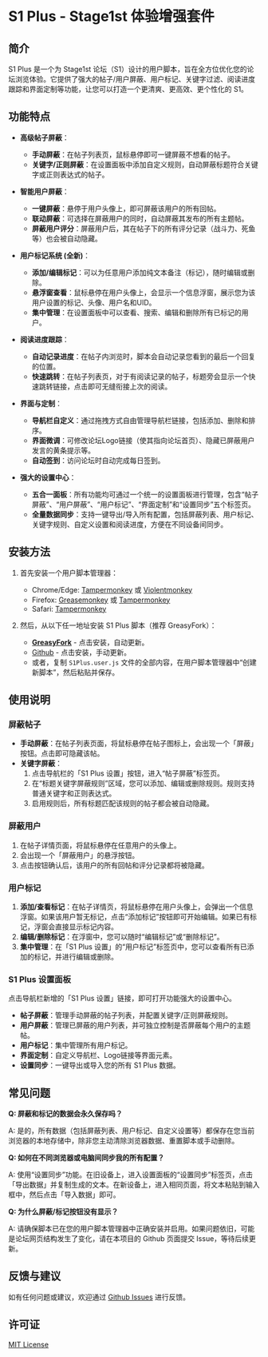 # S1 Plus - Stage1st 体验增强套件

## 简介

S1 Plus 是一个为 Stage1st 论坛（S1）设计的用户脚本，旨在全方位优化您的论坛浏览体验。它提供了强大的帖子/用户屏蔽、用户标记、关键字过滤、阅读进度跟踪和界面定制等功能，让您可以打造一个更清爽、更高效、更个性化的 S1。

## 功能特点

-   **高级帖子屏蔽**：
    -   **手动屏蔽**：在帖子列表页，鼠标悬停即可一键屏蔽不想看的帖子。
    -   **关键字/正则屏蔽**：在设置面板中添加自定义规则，自动屏蔽标题符合关键字或正则表达式的帖子。

-   **智能用户屏蔽**：
    -   **一键屏蔽**：悬停于用户头像上，即可屏蔽该用户的所有回帖。
    -   **联动屏蔽**：可选择在屏蔽用户的同时，自动屏蔽其发布的所有主题帖。
    -   **屏蔽用户评分**：屏蔽用户后，其在帖子下的所有评分记录（战斗力、死鱼等）也会被自动隐藏。

-   **用户标记系统 (全新)**：
    -   **添加/编辑标记**：可以为任意用户添加纯文本备注（标记），随时编辑或删除。
    -   **悬浮窗查看**：鼠标悬停在用户头像上，会显示一个信息浮窗，展示您为该用户设置的标记、头像、用户名和UID。
    -   **集中管理**：在设置面板中可以查看、搜索、编辑和删除所有已标记的用户。

-   **阅读进度跟踪**：
    -   **自动记录进度**：在帖子内浏览时，脚本会自动记录您看到的最后一个回复的位置。
    -   **快速跳转**：在帖子列表页，对于有阅读记录的帖子，标题旁会显示一个快速跳转链接，点击即可无缝衔接上次的阅读。

-   **界面与定制**：
    -   **导航栏自定义**：通过拖拽方式自由管理导航栏链接，包括添加、删除和排序。
    -   **界面微调**：可修改论坛Logo链接（使其指向论坛首页）、隐藏已屏蔽用户发言的黄条提示等。
    -   **自动签到**：访问论坛时自动完成每日签到。

-   **强大的设置中心**：
    -   **五合一面板**：所有功能均可通过一个统一的设置面板进行管理，包含“帖子屏蔽”、“用户屏蔽”、“用户标记”、“界面定制”和“设置同步”五个标签页。
    -   **全量数据同步**：支持一键导出/导入所有配置，包括屏蔽列表、用户标记、关键字规则、自定义设置和阅读进度，方便在不同设备间同步。

## 安装方法

1.  首先安装一个用户脚本管理器：
    -   Chrome/Edge: [Tampermonkey](https://www.tampermonkey.net/) 或 [Violentmonkey](https://violentmonkey.github.io/)
    -   Firefox: [Greasemonkey](https://addons.mozilla.org/en-US/firefox/addon/greasemonkey/) 或 [Tampermonkey](https://www.tampermonkey.net/)
    -   Safari: [Tampermonkey](https://www.tampermonkey.net/)

2.  然后，从以下任一地址安装 S1 Plus 脚本（推荐 GreasyFork）：
    -   **[GreasyFork](https://greasyfork.org/en/scripts/543685-s1-plus-stage1st-%E4%BD%93%E9%AA%8C%E5%A2%9E%E5%BC%BA%E5%A5%97%E4%BB%B6)** - 点击安装，自动更新。
    -   [Github](https://github.com/moekyo/S1Plus-Manual/raw/main/S1Plus.user.js) - 点击安装，手动更新。
    -   或者，复制 `S1Plus.user.js` 文件的全部内容，在用户脚本管理器中“创建新脚本”，然后粘贴并保存。

## 使用说明

### 屏蔽帖子

-   **手动屏蔽**：在帖子列表页面，将鼠标悬停在帖子图标上，会出现一个「屏蔽」按钮。点击即可隐藏该帖。
-   **关键字屏蔽**：
    1.  点击导航栏的「S1 Plus 设置」按钮，进入“帖子屏蔽”标签页。
    2.  在“标题关键字屏蔽规则”区域，您可以添加、编辑或删除规则。规则支持普通关键字和正则表达式。
    3.  启用规则后，所有标题匹配该规则的帖子都会被自动隐藏。

### 屏蔽用户

1.  在帖子详情页面，将鼠标悬停在任意用户的头像上。
2.  会出现一个「屏蔽用户」的悬浮按钮。
3.  点击按钮确认后，该用户的所有回帖和评分记录都将被隐藏。

### 用户标记

1.  **添加/查看标记**：在帖子详情页，将鼠标悬停在用户头像上，会弹出一个信息浮窗。如果该用户暂无标记，点击“添加标记”按钮即可开始编辑。如果已有标记，浮窗会直接显示标记内容。
2.  **编辑/删除标记**：在浮窗中，您可以随时“编辑标记”或“删除标记”。
3.  **集中管理**：在「S1 Plus 设置」的“用户标记”标签页中，您可以查看所有已添加的标记，并进行编辑或删除。

### S1 Plus 设置面板

点击导航栏新增的「S1 Plus 设置」链接，即可打开功能强大的设置中心。

-   **帖子屏蔽**：管理手动屏蔽的帖子列表，并配置关键字/正则屏蔽规则。
-   **用户屏蔽**：管理已屏蔽的用户列表，并可独立控制是否屏蔽每个用户的主题帖。
-   **用户标记**：集中管理所有用户标记。
-   **界面定制**：自定义导航栏、Logo链接等界面元素。
-   **设置同步**：一键导出或导入您的所有 S1 Plus 数据。

## 常见问题

**Q: 屏蔽和标记的数据会永久保存吗？**

A: 是的，所有数据（包括屏蔽列表、用户标记、自定义设置等）都保存在您当前浏览器的本地存储中，除非您主动清除浏览器数据、重置脚本或手动删除。

**Q: 如何在不同浏览器或电脑间同步我的所有配置？**

A: 使用“设置同步”功能。在旧设备上，进入设置面板的“设置同步”标签页，点击「导出数据」并复制生成的文本。在新设备上，进入相同页面，将文本粘贴到输入框中，然后点击「导入数据」即可。

**Q: 为什么屏蔽/标记按钮没有显示？**

A: 请确保脚本已在您的用户脚本管理器中正确安装并启用。如果问题依旧，可能是论坛网页结构发生了变化，请在本项目的 Github 页面提交 Issue，等待后续更新。

## 反馈与建议

如有任何问题或建议，欢迎通过 [Github Issues](https://github.com/moekyo/S1Plus-Manual/issues) 进行反馈。

## 许可证

[MIT License](LICENSE)